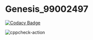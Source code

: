 # Genesis_99002497

[![Codacy Badge](https://api.codacy.com/project/badge/Grade/e6ae750b285c4b0ca04cb82381bf005b)](https://app.codacy.com/manual/Genesis99002497/Genesis_99002497?utm_source=github.com&utm_medium=referral&utm_content=Genesis99002497/Genesis_99002497&utm_campaign=Badge_Grade_Dashboard)

![cppcheck-action](https://github.com/Genesis99002497/Genesis_99002497/workflows/cppcheck-action/badge.svg)
